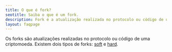 ```yaml
---
title: O que é fork?
seotitle: Saiba o que é um fork.
description: Fork é a atualização realizada no protocolo ou código de uma criptomoeda. Existe hard e soft fork, acesse e saiba mais detalhes.
layout: faqpage
---
```

Os forks são atualizações realizadas no protocolo ou código de uma criptomoeda. Existem dois tipos de forks: [soft](o-que-e-soft-fork.html) e [hard](o-que-e-hard-fork.html). 
